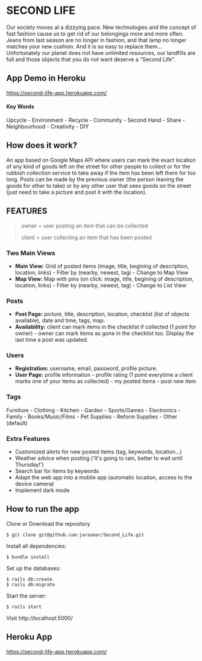 # SECOND LIFE

Our society moves at a dizzying pace. New technologies and the concept of fast fashion cause us to get rid of our belongings more and more often. Jeans from last season are no longer in fashion, and that lamp no longer matches your new cushion. And it is so easy to replace them... Unfortunately our planet does not have unlimited resources, our landfills are full and those objects that you do not want deserve a “Second Life”.

## App Demo in Heroku
https://second-life-app.herokuapp.com/


#### Key Words
Upcycle - Environment - Recycle - Community - Second Hand - Share - Neighbourhood - Creativity - DIY

## How does it work?
An app based on Google Maps API where users can mark the exact location of any kind of goods left on the street for other people to collect or for the rubbish collection service to take away if the item has been left there for too long. Posts can be made by the previous owner (the person leaving the goods for other to take) or by any other user that sees goods on the street (just need to take a picture and post it with the location).

## FEATURES
>owner = user posting an item that can be collected

>client = user collecting an item that has been posted

### Two Main Views
- **Main View:** Grid of posted items (image, title, begining of description, location, links) - Filter by (nearby, newest, tag) - Change to Map View
- **Map View:** Map with pins (on click: image, title, begining of description, location, links) - Filter by (nearby, newest, tag) - Change to List View

### Posts
- **Post Page:** picture, title, description, location, checklist (list of objects available), date and time, tags, map.
- **Availability:** client can mark items in the checklist if collected (1 point for owner) - owner can mark items as gone in the checklist too. Display the last time a post was updated.

### Users
- **Registration:** username, email, password, profile picture.
- **User Page:** profile information - profile rating (1 point everytime a client marks one of your items as collected) - my posted items - post new item

### Tags
Furniture - Clothing - Kitchen - Garden - Sports/Games - Electronics - Family - Books/Music/Films - Pet Supplies - Reform Supplies - Other (default)

### Extra Features
- Customized alerts for new posted items (tag, keywords, location...)
- Weather advice when posting ('It's going to rain, better to wait until Thursday!')
- Search bar for items by keywords
- Adapt the web app into a mobile app (automatic location, access to the device camera)
- Implement dark mode

## How to run the app

Clone or Download the repository
```
$ git clone git@github.com:jarasmar/Second_Life.git
```
Install all dependencies:
```
$ bundle install
```
Set up the databases:
```
$ rails db:create
$ rails db:migrate
```
Start the server:
```
$ rails start
```
Visit http://localhost:5000/

## Heroku App
https://second-life-app.herokuapp.com/

